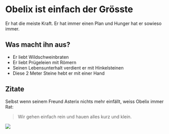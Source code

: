 # Obelix ist einfach der Grösste
Er hat die meiste Kraft.
Er hat immer einen Plan
und Hunger hat er sowieso immer.
## Was macht ihn aus?
* Er liebt Wildschweinbraten
* Er liebt Prügeleien mit Römern
* Seinen Lebensunterhalt verdient er mit Hinkelsteinen
* Diese 2 Meter Steine hebt er mit einer Hand
## Zitate
Selbst wenn seinem Freund Asterix nichts mehr einfällt,
weiss Obelix immer Rat:
> Wir gehen einfach rein und
> hauen alles kurz und klein.
<img src=https://upload.wikimedia.org/wikipedia/commons/thumb/1/15/Asterix%26Obelix_Brussels.jpg/400px-Asterix%26Obelix_Brussels.jpg/>
